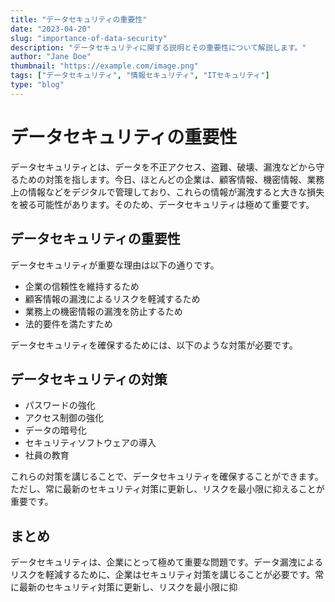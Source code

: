 ```yaml
---
title: "データセキュリティの重要性"
date: "2023-04-20"
slug: "importance-of-data-security"
description: "データセキュリティに関する説明とその重要性について解説します。"
author: "Jane Doe"
thumbnail: "https://example.com/image.png"
tags: ["データセキュリティ", "情報セキュリティ", "ITセキュリティ"]
type: "blog"
---
```


# データセキュリティの重要性

データセキュリティとは、データを不正アクセス、盗難、破壊、漏洩などから守るための対策を指します。今日、ほとんどの企業は、顧客情報、機密情報、業務上の情報などをデジタルで管理しており、これらの情報が漏洩すると大きな損失を被る可能性があります。そのため、データセキュリティは極めて重要です。

## データセキュリティの重要性

データセキュリティが重要な理由は以下の通りです。

- 企業の信頼性を維持するため
- 顧客情報の漏洩によるリスクを軽減するため
- 業務上の機密情報の漏洩を防止するため
- 法的要件を満たすため

データセキュリティを確保するためには、以下のような対策が必要です。

## データセキュリティの対策

- パスワードの強化
- アクセス制御の強化
- データの暗号化
- セキュリティソフトウェアの導入
- 社員の教育

これらの対策を講じることで、データセキュリティを確保することができます。ただし、常に最新のセキュリティ対策に更新し、リスクを最小限に抑えることが重要です。

## まとめ

データセキュリティは、企業にとって極めて重要な問題です。データ漏洩によるリスクを軽減するために、企業はセキュリティ対策を講じることが必要です。常に最新のセキュリティ対策に更新し、リスクを最小限に抑
